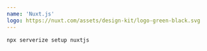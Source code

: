```yaml
---
name: 'Nuxt.js'
logo: https://nuxt.com/assets/design-kit/logo-green-black.svg
---
```


```sh
npx serverize setup nuxtjs
```
